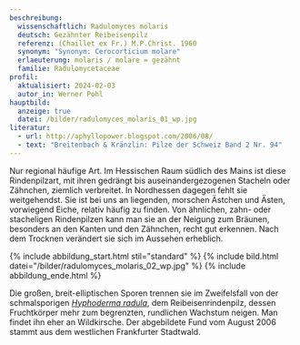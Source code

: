 ```yaml
---
beschreibung:
  wissenschaftlich: Radulomyces molaris
  deutsch: Gezähnter Reibeisenpilz
  referenz: (Chaillet ex Fr.) M.P.Christ. 1960
  synonym: "Synonym: Cerocorticium molare"
  erlaeuterung: molaris / molare = gezähnt
  familie: Radulomycetaceae
profil:
  aktualisiert: 2024-02-03
  autor_in: Werner Pohl
hauptbild:
  anzeige: true
  datei: /bilder/radulomyces_molaris_01_wp.jpg
literatur:
  - url: http://aphyllopower.blogspot.com/2006/08/
  - text: "Breitenbach & Kränzlin: Pilze der Schweiz Band 2 Nr. 94"
---
```

Nur regional häufige Art. Im Hessischen Raum südlich des Mains ist diese Rindenpilzart, mit ihren gedrängt bis auseinandergezogenen Stacheln oder Zähnchen, ziemlich verbreitet. In Nordhessen dagegen fehlt sie weitgehendst. Sie ist bei uns an liegenden, morschen Ästchen und Ästen, vorwiegend Eiche, relativ häufig zu finden. Von ähnlichen, zahn- oder stacheligen Rindenpilzen kann man sie an der Neigung zum Bräunen, besonders an den Kanten und den Zähnchen, recht gut erkennen. Nach dem Trocknen verändert sie sich im Aussehen erheblich.

{% include abbildung_start.html stil="standard" %}
{% include bild.html datei="/bilder/radulomyces_molaris_02_wp.jpg" %}
{% include abbildung_ende.html %}

Die großen, breit-elliptischen Sporen trennen sie im Zweifelsfall von der schmalsporigen *[Hyphoderma radula](/pilze/xylodon-radula-reibeisen-rindenpilz)*, dem Reibeisenrindenpilz, dessen Fruchtkörper mehr zum begrenzten, rundlichen Wachstum neigen. Man findet ihn eher an Wildkirsche. Der abgebildete Fund vom August 2006 stammt aus dem westlichen Frankfurter Stadtwald.